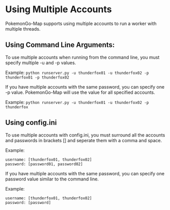 # Using Multiple Accounts

PokemonGo-Map supports using multiple accounts to run a worker with multiple threads.


## Using Command Line Arguments:

To use multiple accounts when running from the command line, you must specify multiple -u and -p values.

Example: `python runserver.py -u thunderfox01 -u thunderfox02 -p thunderfox01 -p thunderfox02`


If you have multiple accounts with the same password, you can specify one -p value. PokemonGo-Map will use the value for all specified accounts.

Example: `python runserver.py -u thunderfox01 -u thunderfox02 -p thunderfox`

## Using config.ini

To use multiple accounts with config.ini, you must surround all the accounts and passwords in brackets [] and seperate them with a comma and space.

Example: 
```
username: [thunderfox01, thunderfox02]
password: [password01, password02]
```


If you have multiple accounts with the same password, you can specify one password value similar to the command line.

Example: 
```
username: [thunderfox01, thunderfox02]
password: [password]
```
